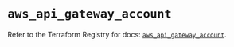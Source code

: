 # `aws_api_gateway_account`

Refer to the Terraform Registry for docs: [`aws_api_gateway_account`](https://registry.terraform.io/providers/hashicorp/aws/5.49.0/docs/resources/api_gateway_account).
